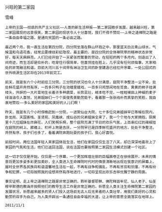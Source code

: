 兴旺的第二家园

雪峰


    上帝的王国——彻底的共产主义社区——人类的新生活样板——第二家园稳步发展，越来越兴旺，第二家园展现的远景很美，第二家园的现状令人十分喜悦，我们不得不赞叹——上帝之道禅院之路是一条自由幸福之路，是通向天国的一条必由之路。

    最近两个月，我一直生活在第四分院，四分院坐落在群山环抱之中，那里蓝天白云青山绿水，气候温和鸟语花香，经常云雾缭绕彩虹隐现，最主要的，是四分院的全体禅院草的精神状态非常好，每天天麻麻亮，人们已经开始了一天紧张而繁重的劳动，在短短的两个多月内，创造出了人间奇迹，而生活却是俭朴的，吃穿住行很简单，但喜悦挂在脸上，几乎没有任何烦恼事，大家相处的非常融洽和谐，目前大河川五十间带有淋浴卫生间的卧室建造已经拉开序幕，一处公园式的世外桃源生活区将在2013年前完工。

    前天，我驱车六个小时前往三分院，三分院的状况也令人十分满意，庭院干净整洁一尘不染，处处鲜花盛开井然有序，一百多只鸭子在池塘里嬉戏，一百多只鸡悠闲地在觅食，黄黄的柿子挂满枝头，开辟的一大片菜地生长着许多种蔬菜，长势茁壮，根本吃不完，一畦畦梯田上种植的麦子绿油油令人喜悦，兄弟姐妹们一个个英俊秀美勤劳能干，看着那一张张纯朴而真挚的笑脸，我由衷地赞叹——多么美好的家园和美好的人儿们啊！

    昨天，我驱车几个小时傍晚赶到一分院，一进聚仙台大院，七十多位兄弟姐妹早已等候在院内，卧龙岗、天国客栈、圣贤苑、凤凰峡、成仙谷的兄弟姐妹全来了，我一个个地与大家拥抱，厨房里十几位姐妹在炸麻花，人们笑啊乐啊，整个庭院充满了节日的欢乐气氛，上百串红红的辣椒挂在庭院的树上、廊檐上、栏杆上煞是吉庆，一分院早已是四季鲜花盛开的地方，处处干净整洁，井然有序，孩子们也多了，看着满院奔跑玩耍的孩子们，我心好喜悦。

    前段时间，两位法国年轻人来家园体验生活，他们在家园仅仅生活了八天，却已深深地喜欢上了家园的气氛和生活，他们已返回法国，说在法国也要按照第二家园生活模式创建一个社区。

    这一切才仅仅是开始，仅仅是一个序幕，一个更加辉煌壮丽的巨幅画卷正在徐徐展开，未来的情景将更加多姿多彩更加美妙，全人类进入生命禅院时代时的情景清晰地出现在我意识的屏幕上，届时全世界各民族将和谐温馨地生活在一起，不再有战争和骚乱，不再有贫穷和饥馑，不再有纷争和犯罪，一切将按照我的设想井然有序地进行，一切将呈现出欢乐吉祥优雅宁静的局面。

    事实证明，走上帝之道禅院之路是非常正确的，聆听基督耶稣、佛陀释迦牟尼、仙人老子、仙圣穆罕默德的教诲并按照他们的教导生活工作是非常正确的，祈愿全人类关注生命禅院第二家园的发展状况，祈愿越来越多的贤人们投入这场前无古人后无来者的人类壮举，用我们美好的心灵和勤劳的双手为自己，为人类开辟出一条通往自由幸福的大道，让上帝的意愿全面落实在地球上。

    2011/11/1




